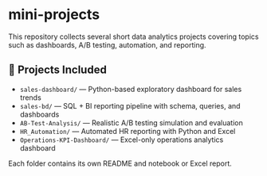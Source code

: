 # mini-projects
This repository collects several short data analytics projects covering topics such as dashboards, A/B testing, automation, and reporting.  
## 📂 Projects Included

- `sales-dashboard/` — Python-based exploratory dashboard for sales trends
- `sales-bd/` — SQL + BI reporting pipeline with schema, queries, and dashboards
- `AB-Test-Analysis/` — Realistic A/B testing simulation and evaluation
- `HR_Automation/` — Automated HR reporting with Python and Excel
- `Operations-KPI-Dashboard/` — Excel-only operations analytics dashboard

Each folder contains its own README and notebook or Excel report.
